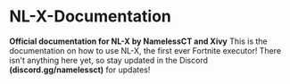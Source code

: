 # NL-X-Documentation
**Official documentation for NL-X by NamelessCT and Xivy**
This is the documentation on how to use NL-X, the first ever Fortnite executor! There isn't anything here yet, so stay updated in the Discord **(discord.gg/namelessct)** for updates!
